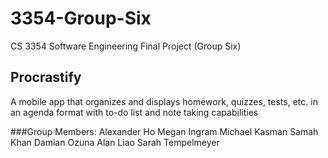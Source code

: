 # 3354-Group-Six
CS 3354 Software Engineering Final Project (Group Six)

## Procrastify

A mobile app that organizes and displays homework, quizzes, tests, etc. in an agenda format with to-do list and note taking capabilities

###Group Members:
    Alexander Ho
    Megan Ingram
    Michael Kasman
    Samah Khan
    Damian Ozuna
    Alan Liao
    Sarah Tempelmeyer
